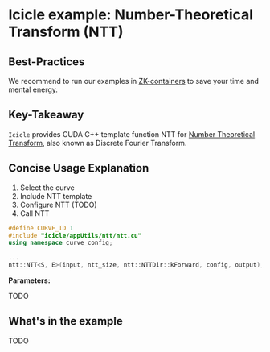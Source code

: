 # Icicle example: Number-Theoretical Transform (NTT)

## Best-Practices

We recommend to run our examples in [ZK-containers](../../ZK-containers.md) to save your time and mental energy.

## Key-Takeaway

`Icicle` provides CUDA C++ template function NTT for [Number Theoretical Transform](https://github.com/ingonyama-zk/ingopedia/blob/master/src/fft.md), also known as Discrete Fourier Transform. 

## Concise Usage Explanation

1. Select the curve
2. Include NTT template
3. Configure NTT (TODO)
4. Call NTT

```c++
#define CURVE_ID 1
#include "icicle/appUtils/ntt/ntt.cu"
using namespace curve_config;

...
ntt::NTT<S, E>(input, ntt_size, ntt::NTTDir::kForward, config, output);
```

**Parameters:**

TODO

## What's in the example

TODO



